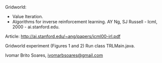 
Gridworld:

- Value Iteration.
- Algorithms for inverse reinforcement learning.
AY Ng, SJ Russell - Icml, 2000 - ai.stanford.edu.

Article:
http://ai.stanford.edu/~ang/papers/icml00-irl.pdf

Gridworld experiment (Figures 1 and 2)
Run class TRLMain.java.


Ivomar Brito Soares, ivomarbsoares@gmail.com
